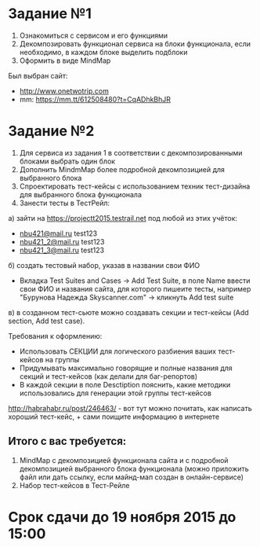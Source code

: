 # Задание №1
1. Ознакомиться с сервисом и его функциями
2. Декомпозировать функционал сервиса на блоки функционала, если необходимо, в каждом блоке выделить подблоки 
3. Оформить в виде MindMap

Был выбран сайт:
- http://www.onetwotrip.com
- mm: https://mm.tt/612508480?t=CqADhkBhJR

# Задание №2
1. Для сервиса из задания 1 в соответствии с декомпозированными блоками выбрать один блок
2. Дополнить MindmMap более подробной декомпозицией для выбранного блока
3. Cпроектировать тест-кейсы с использованием техник тест-дизайна для выбранного блока функционала
4. Занести тесты в ТестРейл:

а) зайти на https://projectt2015.testrail.net под любой из этих учёток:
- nbu421@mail.ru test123
- nbu421_2@mail.ru test123
- nbu421_3@mail.ru test123

б) создать тестовый набор, указав в названии свои ФИО
- Вкладка Test Suites and Cases -> Add Test Suite, в поле Name ввести свои ФИО и названия сайта, для которого пишеите тесты, например "Бурунова Надежда Skyscanner.com" -> кликнуть Add test suite

в) в созданном тест-сьюте можно создавать секции и тест-кейсы (Add section, Add test case). 

Требования к оформлению:
- Использовать СЕКЦИИ для логического разбиения ваших тест-кейсов на группы
- Придумывать максимально говорящие и полные названия для секций и тест-кейсов (как делали для баг-репортов)
- В каждой секции в поле Desctiption пояснить, какие методики использовались для генерации этой группы тест-кейсов

http://habrahabr.ru/post/246463/ - вот тут можно почитать, как написать хороший тест-кейс, + сами поищите информацию в интернете

## Итого с вас требуется:
1. MindMap с декомпозицией функционала сайта и с подробной декомпозицией выбранного блока функционала (можно приложить файл или дать ссылку, если майнд-мап создан в онлайн-сервисе)
2. Набор тест-кейсов в Тест-Рейле

# Срок сдачи до 19 ноября 2015 до 15:00
